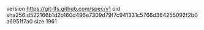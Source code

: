 version https://git-lfs.github.com/spec/v1
oid sha256:d522166b1d2b160d496e7309d79f7c941331c5766d364255092f2b0a6951f7a0
size 1961

